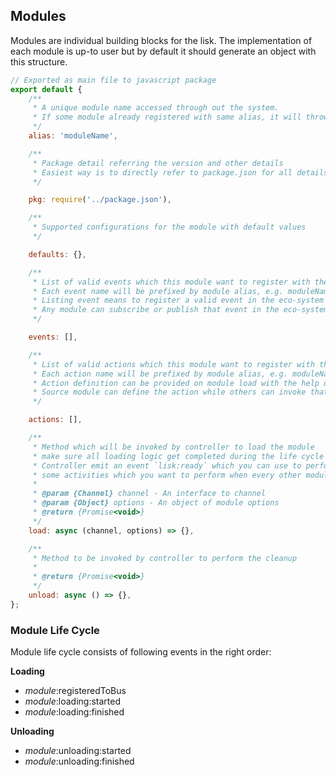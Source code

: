 ## Modules

Modules are individual building blocks for the lisk. The implementation of each module is up-to user but by default it should generate an object with this structure.

```js
// Exported as main file to javascript package
export default {
	/**
	 * A unique module name accessed through out the system.
	 * If some module already registered with same alias, it will throw error
	 */
	alias: 'moduleName',

	/**
	 * Package detail referring the version and other details
	 * Easiest way is to directly refer to package.json for all details
	 */

	pkg: require('../package.json'),

	/**
	 * Supported configurations for the module with default values
	 */

	defaults: {},

	/**
	 * List of valid events which this module want to register with the controller
	 * Each event name will be prefixed by module alias, e.g. moduleName:event1
	 * Listing event means to register a valid event in the eco-system
	 * Any module can subscribe or publish that event in the eco-system
	 */

	events: [],

	/**
	 * List of valid actions which this module want to register with the controller
	 * Each action name will be prefixed by module alias, e.g. moduleName:action1
	 * Action definition can be provided on module load with the help of the channels
	 * Source module can define the action while others can invoke that action
	 */

	actions: [],

	/**
	 * Method which will be invoked by controller to load the module
	 * make sure all loading logic get completed during the life cycle of load.
	 * Controller emit an event `lisk:ready` which you can use to perform
	 * some activities which you want to perform when every other module is loaded
	 *
	 * @param {Channel} channel - An interface to channel
	 * @param {Object} options - An object of module options
	 * @return {Promise<void>}
	 */
	load: async (channel, options) => {},

	/**
	 * Method to be invoked by controller to perform the cleanup
	 *
	 * @return {Promise<void>}
	 */
	unload: async () => {},
};
```

### Module Life Cycle

Module life cycle consists of following events in the right order:

**Loading**

* _module_:registeredToBus
* _module_:loading:started
* _module_:loading:finished

**Unloading**

* _module_:unloading:started
* _module_:unloading:finished
